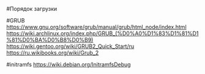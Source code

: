 #Порядок загрузки

#GRUB
https://www.gnu.org/software/grub/manual/grub/html_node/index.html  
https://wiki.archlinux.org/index.php/GRUB_(%D0%A0%D1%83%D1%81%D1%81%D0%BA%D0%B8%D0%B9)  
https://wiki.gentoo.org/wiki/GRUB2_Quick_Start/ru  
https://ru.wikibooks.org/wiki/Grub_2  

#initramfs
https://wiki.debian.org/InitramfsDebug  

